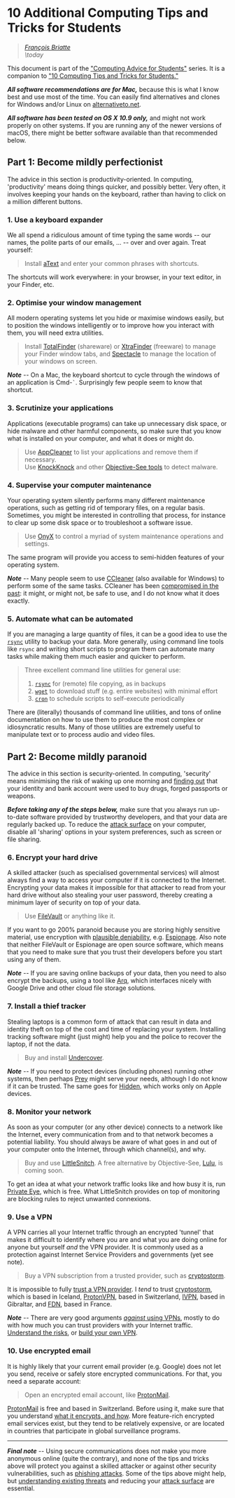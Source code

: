 # 10 Additional Computing Tips and Tricks for Students

> _[François Briatte](mailto:f.briatte@gmail.com)_  
> _\today_

This document is part of the ["Computing Advice for Students"][computing] series. It is a companion to ["10 Computing Tips and Tricks for Students."][computing-tricks-1-pdf]

[computing]: https://github.com/briatte/computing
[computing-tricks-1-pdf]: https://github.com/briatte/computing/blob/master/02-computing-tricks-1/computing-tricks-1.pdf

___All software recommendations are for Mac,___ because this is what I know best and use most of the time. You can easily find alternatives and clones for Windows and/or Linux on [alternativeto.net][alternativeto].

[alternativeto]: https://alternativeto.net/

___All software has been tested on OS X 10.9 only,___ and might not work properly on other systems. If you are running any of the newer versions of macOS, there might be better software available than that recommended below.

## Part 1: Become mildly perfectionist

The advice in this section is productivity-oriented. In computing, 'productivity' means doing things quicker, and possibly better. Very often, it involves keeping your hands on the keyboard, rather than having to click on a million different buttons.

### 1. Use a keyboard expander

We all spend a ridiculous amount of time typing the same words -- our names, the polite parts of our emails, … -- over and over again. Treat yourself:

> Install [aText][atext] and enter your common phrases with shortcuts.

[atext]: https://www.trankynam.com/atext/

The shortcuts will work everywhere: in your browser, in your text editor, in your Finder, etc.

### 2. Optimise your window management

All modern operating systems let you hide or maximise windows easily, but to position the windows intelligently or to improve how you interact with them, you will need extra utilities.

> Install [TotalFinder][totalfinder] (shareware) or [XtraFinder][xtrafinder] (freeware) to manage your Finder window tabs, and [Spectacle][spectacle] to manage the location of your windows on screen.

[totalfinder]: https://totalfinder.binaryage.com/
[xtrafinder]: http://www.trankynam.com/xtrafinder/
[spectacle]: https://www.spectacleapp.com/

___Note___ -- On a Mac, the keyboard shortcut to cycle through the windows of an application is Cmd-``` ` ```. Surprisingly few people seem to know that shortcut.

### 3. Scrutinize your applications

Applications (executable programs) can take up unnecessary disk space, or hide malware and other harmful components, so make sure that you know what is installed on your computer, and what it does or might do.

> Use [AppCleaner][appcleaner] to list your applications and remove them if necessary.  
> Use [KnockKnock][knockknock] and other [Objective-See tools][objective-see] to detect malware.

[appcleaner]: https://freemacsoft.net/appcleaner/
[knockknock]: https://objective-see.com/products/knockknock.html
[objective-see]: https://objective-see.com/products.html

### 4. Supervise your computer maintenance

Your operating system silently performs many different maintenance operations, such as getting rid of temporary files, on a regular basis. Sometimes, you might be interested in controlling that process, for instance to clear up some disk space or to troubleshoot a software issue.

> Use [OnyX][onyx] to control a myriad of system maintenance operations and settings.  

[onyx]: https://www.titanium-software.fr/en/onyx.html

The same program will provide you access to semi-hidden features of your operating system.

___Note___ -- Many people seem to use [CCleaner][ccleaner] (also available for Windows) to perform some of the same tasks. CCleaner has been [compromised in the past][ccleaner-hijack]: it might, or might not, be safe to use, and I do not know what it does exactly.

[ccleaner]: http://www.piriform.com/ccleaner
[ccleaner-hijack]: https://www.wired.com/story/ccleaner-malware-targeted-tech-firms/

### 5. Automate what can be automated

If you are managing a large quantity of files, it can be a good idea to use the [`rsync`][rsync] utility to backup your data. More generally, using command line tools like `rsync` and writing short scripts to program them can automate many tasks while making them much easier and quicker to perform.

> Three excellent command line utilities for general use:  
> 1. [`rsync`][rsync] for (remote) file copying, as in backups  
> 2. [`wget`][wget] to download stuff (e.g. entire websites) with minimal effort  
> 3. [`cron`][cron] to schedule scripts to self-execute periodically

[rsync]: https://rsync.samba.org/
[wget]: https://www.gnu.org/software/wget/
[cron]: http://www.unixgeeks.org/security/newbie/unix/cron-1.html

There are (literally) thousands of command line utilities, and tons of online documentation on how to use them to produce the most complex or idiosyncratic results. Many of those utilities are extremely useful to manipulate text or to process audio and video files.

## Part 2: Become mildly paranoid

The advice in this section is security-oriented. In computing, 'security' means minimising the risk of waking up one morning and [finding out][identity-theft] that your identity and bank account were used to buy drugs, forged passports or weapons.

[identity-theft]: http://www.kalzumeus.com/2017/09/09/identity-theft-credit-reports/

___Before taking any of the steps below,___ make sure that you always run up-to-date software provided by trustworthy developers, and that your data are regularly backed up. To reduce the [attack surface][attack-surface] on your computer, disable all 'sharing' options in your system preferences, such as screen or file sharing.

[attack-surface]: https://en.wikipedia.org/wiki/Attack_surface

### 6. Encrypt your hard drive

A skilled attacker (such as specialised governmental services) will almost always find a way to access your computer if it is connected to the Internet. Encrypting your data makes it impossible for that attacker to read from your hard drive without also stealing your user password, thereby creating a minimum layer of security on top of your data.

> Use [FileVault][filevault] or anything like it.

[filevault]: https://en.wikipedia.org/wiki/FileVault

If you want to go 200% paranoid because you are storing highly sensitive material, use encryption with [plausible deniability][plausible-deniability], e.g. [Espionage][espionage]. Also note that neither FileVault or Espionage are open source software, which means that you need to make sure that you trust their developers before you start using any of them.

[espionage]: https://www.espionageapp.com/
[plausible-deniability]: https://en.wikipedia.org/wiki/Plausible_deniability#Use_in_computer_networks

___Note___ -- If you are saving online backups of your data, then you need to also encrypt the backups, using a tool like [Arq][arq], which interfaces nicely with Google Drive and other cloud file storage solutions.

[arq]: https://www.arqbackup.com/

### 7. Install a thief tracker

Stealing laptops is a common form of attack that can result in data and identity theft on top of the cost and time of replacing your system. Installing tracking software might (just might) help you and the police to recover the laptop, if not the data.

> Buy and install [Undercover][undercover].

[undercover]: http://orbicule.com/undercover/mac/

___Note___ -- If you need to protect devices (including phones) running other systems, then perhaps [Prey][prey] might serve your needs, although I do not know if it can be trusted. The same goes for [Hidden][hidden], which works only on Apple devices.

[prey]: https://www.preyproject.com/
[hidden]: http://hiddenapp.com/

### 8. Monitor your network

As soon as your computer (or any other device) connects to a network like the Internet, every communication from and to that network becomes a potential liability. You should always be aware of what goes in and out of your computer onto the Internet, through which channel(s), and why.

> Buy and use [LittleSnitch][littlesnitch]. A free alternative by Objective-See, [Lulu][lulu], is coming soon.

[littlesnitch]: https://www.obdev.at/products/littlesnitch/index.html
[lulu]: https://objective-see.com/products/lulu.html

To get an idea at what your network traffic looks like and how busy it is, run [Private Eye][private-eye], which is free. What LittleSnitch provides on top of monitoring are blocking rules to reject unwanted connexions.

[private-eye]: https://radiosilenceapp.com/private-eye

### 9. Use a VPN

A VPN carries all your Internet traffic through an encrypted 'tunnel' that makes it difficult to identify where you are and what you are doing online for anyone but yourself _and_ the VPN provider. It is commonly used as a protection against Internet Service Providers and governments (yet see note).

> Buy a VPN subscription from a trusted provider, such as [cryptostorm][cryptostorm].

[fdn-vpn]: https://www.fdn.fr/services/vpn/

It is impossible to fully [trust a VPN provider][trust-a-vpn]. I _tend_ to trust [cryptostorm][cryptostorm], which is based in Iceland, [ProtonVPN][proton-vpn], based in Switzerland, [IVPN][ivpn], based in Gibraltar, and [FDN][fdn-vpn], based in France.

___Note___ -- There are very good arguments [_against_ using VPNs][do-not-use-a-vpn], mostly to do with how much you can trust providers with your Internet traffic. [Understand the risks][vpn-guidance], or [build your own VPN][build-your-vpn].

[trust-a-vpn]: https://protonmail.com/blog/trusted-vpn/
[cryptostorm]: https://cryptostorm.is/
[proton-vpn]: https://protonvpn.com/
[ivpn]: https://www.ivpn.net/
[do-not-use-a-vpn]: https://gist.github.com/joepie91/5a9909939e6ce7d09e29
[vpn-guidance]: https://ssd.eff.org/en/module/choosing-vpn-thats-right-you
[build-your-vpn]: https://arstechnica.com/gadgets/2017/05/how-to-build-your-own-vpn-if-youre-rightfully-wary-of-commercial-options/

### 10. Use encrypted email

It is highly likely that your current email provider (e.g. Google) does not let you send, receive or safely store encrypted communications. For that, you need a separate account:

> Open an encrypted email account, like [ProtonMail][protonmail].

[protonmail]: https://protonmail.com/

[ProtonMail][protonmail] is free and based in Switzerland. Before using it, make sure that you understand [what it encrypts, and how][protonmail-encryption]. More feature-rich encrypted email services exist, but they tend to be relatively expensive, or are located in countries that participate in global surveillance programs.

[protonmail-encryption]: https://protonmail.com/support/knowledge-base/what-is-encrypted/

* * *

___Final note___ -- Using secure communications does not make you more anonymous online (quite the contrary), and none of the tips and tricks above will protect you against a skilled attacker or against other security vulnerabilities, such as [phishing attacks][phishing-attacks]. Some of the tips above might help, but [understanding existing threats][threat-models] and reducing your [attack surface][attack-surface] are essential.

[phishing-attacks]: https://ssd.eff.org/en/module/how-avoid-phishing-attacks
[threat-models]: https://ssd.eff.org/en/glossary/threat-model
